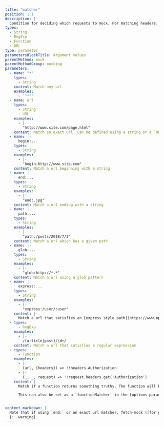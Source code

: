 ```yaml
---
title: "matcher"
position: 1.1
description: |-
  Condition for deciding which requests to mock. For matching headers, query strings or other `fetch` options see the [`options` parameter](#api-mockingmock_options)
types:
  - String
  - RegExp
  - Function
  - URL
type: parameter
parametersBlockTitle: Argument values
parentMethod: mock
parentMethodGroup: mocking
parameters:
  - name: "*"
    types:
      - String
    content: Match any url
    examples:
      - '"*"'
  - name: url
    types:
      - String
      - URL
    examples:
      - |-
        "http://www.site.com/page.html"
    content: Match an exact url. Can be defined using a string or a `URL` instance
  - name: |-
      begin:...
    types:
      - String
    examples:
      - |-
        "begin:http://www.site.com"
    content: Match a url beginning with a string
  - name: |-
      end:...
    types:
      - String
    examples:
      - |-
        "end:.jpg"
    content: Match a url ending with a string
  - name: |-
      path:...
    types:
      - String
    examples:
      - |-
        "path:/posts/2018/7/3"
    content: Match a url which has a given path
  - name: |-
      glob:...
    types:
      - String
    examples:
      - |-
        "glob:http://*.*"
    content: Match a url using a glob pattern
  - name: |-
      express:...
    types:
      - String
    examples:
      - |-
        "express:/user/:user"
    content: |-
      Match a url that satisfies an [express style path](https://www.npmjs.com/package/path-to-regexp)
  - types:
      - RegExp
    examples:
      - |-
        /(article|post)/\d+/
    content: Match a url that satisfies a regular expression
  - types:
      - Function
    examples:
      - |-
        (url, {headers}) => !!headers.Authorization
      - |-
        (_, _, request) => !!request.headers.get('Authorization')
    content: |
      Match if a function returns something truthy. The function will be passed the `url` and `options` `fetch` was called with. If `fetch` was called with a `Request` instance, it will be passed `url` and `options` inferred from the `Request` instance, with the original `Request` will be passed as a third argument.

      This can also be set as a `functionMatcher` in the [options parameter](#api-mockingmock_options), and in this way powerful arbitrary matching criteria can be combined with the ease of the declarative matching rules above.


content_markdown: |-
  Note that if using `end:` or an exact url matcher, fetch-mock ([for good reason](https://url.spec.whatwg.org/#url-equivalence)) is unable to distinguish whether URLs without a path end in a trailing slash or not i.e. `http://thing` is treated the same as `http://thing/`
  {: .warning}
---
```



